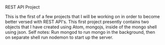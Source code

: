 REST API Project

This is the first of a few projects that I will be working on in order to become better versed with REST API's. 
This first project presently contains two objects that I have created using Atom, mongojs, inside of the mongo shell using json.
Self notes: Run mongod to run mongo in the background, then on separate shell run nodemon to start up the server. 
